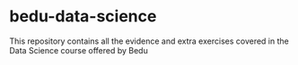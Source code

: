 # bedu-data-science
This repository contains all the evidence and extra exercises covered in the Data Science course offered by Bedu
